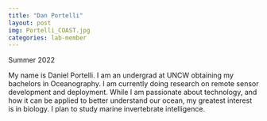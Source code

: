 ```yaml
---
title: "Dan Portelli"
layout: post 
img: Portelli_COAST.jpg 
categories: lab-member
---
```


Summer 2022

My name is Daniel Portelli. I am an undergrad at UNCW obtaining my bachelors in Oceanography. I am currently doing research on remote sensor development and deployment.
While I am passionate about technology, and how it can be applied to better understand our ocean, my greatest interest is in biology. I plan to study marine invertebrate intelligence.